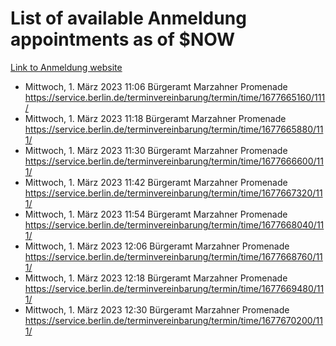 # List of available Anmeldung appointments as of $NOW
[Link to Anmeldung website](https://service.berlin.de/terminvereinbarung/termin/tag.php?termin=1&anliegen[]=120686&dienstleisterlist=122210,122217,327316,122219,327312,122227,327314,122231,327346,122243,327348,122254,122252,329742,122260,329745,122262,329748,122271,327278,122273,327274,122277,327276,330436,122280,327294,122282,327290,122284,327292,122291,327270,122285,327266,122286,327264,122296,327268,150230,329760,122297,327286,122294,327284,122312,329763,122314,329775,122304,327330,122311,327334,122309,327332,317869,122281,327352,122279,329772,122283,122276,327324,122274,327326,122267,329766,122246,327318,122251,327320,122257,327322,122208,327298,122226,327300&herkunft=http%3A%2F%2Fservice.berlin.de%2Fdienstleistung%2F120686%2F)
- Mittwoch, 1. März 2023 11:06 Bürgeramt Marzahner Promenade https://service.berlin.de/terminvereinbarung/termin/time/1677665160/111/
- Mittwoch, 1. März 2023 11:18 Bürgeramt Marzahner Promenade https://service.berlin.de/terminvereinbarung/termin/time/1677665880/111/
- Mittwoch, 1. März 2023 11:30 Bürgeramt Marzahner Promenade https://service.berlin.de/terminvereinbarung/termin/time/1677666600/111/
- Mittwoch, 1. März 2023 11:42 Bürgeramt Marzahner Promenade https://service.berlin.de/terminvereinbarung/termin/time/1677667320/111/
- Mittwoch, 1. März 2023 11:54 Bürgeramt Marzahner Promenade https://service.berlin.de/terminvereinbarung/termin/time/1677668040/111/
- Mittwoch, 1. März 2023 12:06 Bürgeramt Marzahner Promenade https://service.berlin.de/terminvereinbarung/termin/time/1677668760/111/
- Mittwoch, 1. März 2023 12:18 Bürgeramt Marzahner Promenade https://service.berlin.de/terminvereinbarung/termin/time/1677669480/111/
- Mittwoch, 1. März 2023 12:30 Bürgeramt Marzahner Promenade https://service.berlin.de/terminvereinbarung/termin/time/1677670200/111/
